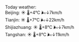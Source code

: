 Today weather:  
Beijing: ☀️   🌡️+4°C 🌬️↓7km/h  
Tianjin: ☀️   🌡️+7°C 🌬️↓22km/h  
Shijiazhuang: ☀️   🌡️+8°C 🌬️↓7km/h  
Tangshan: ☀️   🌡️+8°C 🌬️↓11km/h  
